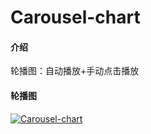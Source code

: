 # Carousel-chart

#### 介绍
轮播图：自动播放+手动点击播放

#### 轮播图
[![Carousel-chart](https://img.17carat.cn/2024/04/github/Carousel-chart.png "Carousel-chart")](https://img.17carat.cn/2024/04/github/Carousel-chart.png "Carousel-chart")

